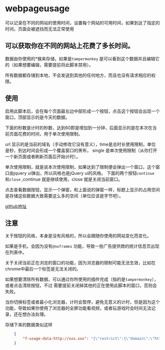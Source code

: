 # webpageusage
可以记录在不同的网站的使用时间，设置每个网站的可用时间，如果到达了指定的时间，页面会被遮挡而无法正常使用

## 可以获取你在不同的网站上花费了多长时间。

数据由你使用的*猴来存储，如果是`tampermonkey` 是可以看到这个数据并且编辑它的（如果想要编辑，需要提前将此脚本禁用）。

所有数据都存储到本地，不会发送到其他的任何地方，而且也没有请求相应的权限。

## 使用

启用此脚本后，会在每个页面最左边中部形成一个按钮，点击这个按钮会出现一个窗口，顶部显示的是今天的数据。

下面的秒数是计时的秒数，达到60即是增加到一分钟，后面显示的是在本次在当前页面花费的时间，用于单次使用限制。

url 显示的是当前的域名（手动修改它没有意义），time是总时长使用限制，单位是秒，到达时间会形成一个覆盖窗口的黑布，
single 是单次使用限制（从你打开一个新页面或者刷新页面后开始计时）。

单次使用限制，就是说本次使用限制，如果达到了限制便会弹出一个窗口，这个窗口由jquery ui弹出，所以风格也是jQuery ui的风格。
下面的两个按钮`continue` 和`close` ,continue 就是继续使用，close 就是关闭当前窗口。

点击查看数据按钮，显示一个弹窗，和上面说的弹窗一样，标题上显示的占用空间是存储这些数据大致需要这么多的空间（单位应该是字节吧）。

[github地址](https://github.com/lavaf/webpageusage)

## 注意

关于按钮的风格，本身是没有风格的，所以会跟随你使用的网站变化而变化。

如果是手机，会因为没有`@noframes` 功能，导致一些广告提供商的统计信息页出现在列表中。

关于关闭当前正在浏览的窗口的功能，因为浏览器的限制可能无法生效，比如在chrome中最后一个标签是无法关闭的。

如果想要清除所有数据，可以通过你所使用的插件完成（指的是`tampermonkey`），或者点击清除按钮，不过
需要提前关闭掉其他的正在使用此脚本的窗口，否则会失败。

当你切换标签或者最小化浏览器，计时会暂停，避免无意义的计时，但是因为这个功能，导致如果你使用了浏览器的全屏功能看视频，或者玩游戏时会时间无法记录，还在想办法处理。

存储下来的数据类似这样
```json
    {
        "f-usage-data-http://xxx.xxx": "{\"restrict\":{\"domain\":\"http://192.168.2.101:8080\",\"single\":600},\"statistics\":{\"domain\":\"http://192.168.2.101:8080\",\"data\":[{\"year\":2020,\"month\":4,\"day\":21,\"time\":4372},{\"year\":2020,\"month\":4,\"day\":22,\"time\":762},{\"year\":2020,\"month\":4,\"day\":27,\"time\":3690}]}}"
    }   
```

